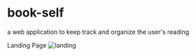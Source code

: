 # book-self
a web application to keep track and organize the user's reading

Landing Page
![landing](https://github.com/Yor-dan/book-self/assets/106906701/50d06478-40b1-43eb-b75c-fc3176e9a636)
